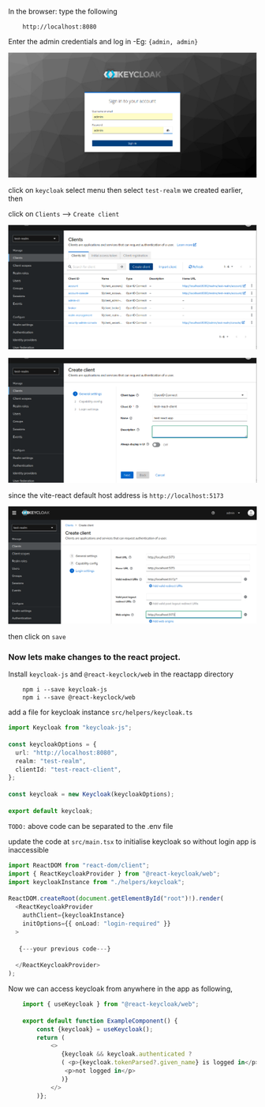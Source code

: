 In the browser: type the following

```
    http://localhost:8080
```

Enter the admin credentials and log in -Eg: `{admin, admin}`

![](./src/assets/0.png)

click on `keycloak` select menu then select `test-realm` we created earlier, then

click on `Clients` --> `Create client`

![](./src/assets/6.png)

![](./src/assets/7.png)

since the vite-react default host address is `http://localhost:5173`

![](./src/assets/8.png)

then click on `save`

### Now lets make changes to the react project.

Install `keycloak-js` and `@react-keyclock/web` in the reactapp directory

```
    npm i --save keycloak-js
    npm i --save @react-keyclock/web
```

add a file for keycloak instance `src/helpers/keycloak.ts`

```ts
import Keycloak from "keycloak-js";

const keycloakOptions = {
  url: "http://localhost:8080",
  realm: "test-realm",
  clientId: "test-react-client",
};

const keycloak = new Keycloak(keycloakOptions);

export default keycloak;
```
`TODO:` above code can be separated to the .env  file 

update the code at `src/main.tsx` to initialise keycloak so without login app is inaccessible

```ts
import ReactDOM from "react-dom/client";
import { ReactKeycloakProvider } from "@react-keycloak/web";
import keycloakInstance from "./helpers/keycloak";

ReactDOM.createRoot(document.getElementById("root")!).render(
  <ReactKeycloakProvider
    authClient={keycloakInstance}
    initOptions={{ onLoad: "login-required" }}
  >

   {---your previous code---}

  </ReactKeycloakProvider>
);
```

Now we can access keycloak from anywhere in the app as following,

```ts
    import { useKeycloak } from "@react-keycloak/web";

    export default function ExampleComponent() {
        const {keycloak} = useKeycloak();
        return (
            <>
               {keycloak && keycloak.authenticated ? 
               ( <p>{keycloak.tokenParsed?.given_name} is logged in</p> ):(
                <p>not logged in</p>
               )}
            </>
        )};
```


